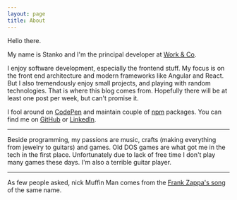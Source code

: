 ```yaml
---
layout: page
title: About
---
```


Hello there.

My name is Stanko and I'm the principal developer at [Work & Co](https://work.co).

I enjoy software development, especially the frontend stuff.
My focus is on the front end architecture and modern frameworks like Angular and React.
But I also tremendously enjoy small projects, and playing with random technologies.
That is where this blog comes from.
Hopefully there will be at least one post per week, but can't promise it.

I fool around on [CodePen](http://codepen.io/stanko/) and maintain couple of [npm](https://www.npmjs.com/~stanko) packages.
You can find me on [GitHub](https://github.com/Stanko) or [LinkedIn](https://linkedin.com/in/stankotadic).


------

Beside programming, my passions are music, crafts (making everything from jewelry to guitars) and games.
Old DOS games are what got me in the tech in the first place.
Unfortunately due to lack of free time I don't play many games these days.
I'm also a terrible guitar player.

------

As few people asked, nick Muffin Man comes from the [Frank Zappa's song](https://www.youtube.com/watch?v=WMwY49vTBk0) of the same name.
